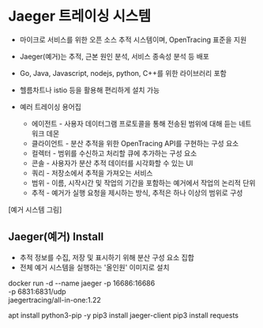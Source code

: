 # Jaeger 트레이싱 시스템
- 마이크로 서비스를 위한 오픈 소스 추적 시스템이며, OpenTracing 표준을 지원
- Jaeger(예거)는 추적, 근본 원인 분석, 서비스 종속성 분석 등 배포
- Go, Java, Javascript, nodejs, python, C++를 위한 라이브러리 포함
- 헬름차트나 istio 등을 활용해 편리하게 설치 가능 

- 예러 트레이싱 용어집
   - 에이전트 - 사용자 데이터그램 프로토콜을 통해 전송된 범위에 대해 듣는 네트워크 데몬
   - 클라이언트 - 분산 추적을 위한 OpenTracing API를 구현하는 구성 요소
   - 컬렉터 - 범위를 수신하고 처리할 큐에 추가하는 구성 요소
   - 콘솔 - 사용자가 분산 추적 데이터를 시각화할 수 있는 UI
   - 쿼리 - 저장소에서 추적을 가져오는 서비스
   - 범위 - 이름, 시작시간 및 작업의 기간을 포함하는 예거에서 작업의 논리적 단위
   - 추적 - 예거가 실행 요청을 제시하는 방식, 추적은 하나 이상의 범위로 구성

[예거 시스템 그림]

## Jaeger(예거) Install
- 추적 정보를 수집, 저장 및 표시하기 위해 분산 구성 요소 집합
- 전체 예거 시스템을 실행하는 '올인원' 이미지로 설치


docker run -d --name jaeger -p 16686:16686 \
           -p 6831:6831/udp \
           jaegertracing/all-in-one:1.22

apt install python3-pip -y
pip3 install jaeger-client
pip3 install requests
